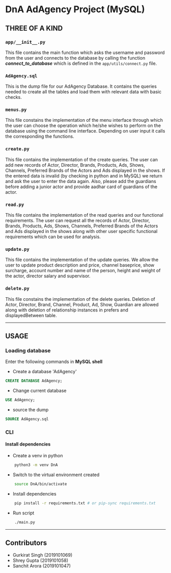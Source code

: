 # DnA AdAgency Project (MySQL)

## THREE OF A KIND

### `app/__init__.py`

This file contains the main function which asks the username and password from the user and connects to the database by calling the function **_connect_to_database_** which is defined in the `app/utils/connect.py` file.

### `AdAgency.sql`

This is the dump file for our AdAgency Database. It contains the queries needed to create all the tables and load them with relevant data with basic checks.

### `menus.py`

This file constains the implementation of the menu interface through which the user can choose the operation which he/she wishes to perform on the database using the command line interface. Depending on user input it calls the corresponding the functions.

### `create.py`

This file contains the implementation of the create queries. The user can add new records of Actor, Director, Brands, Products, Ads, Shows, Channels, Preferred Brands of the Actors and Ads displayed in the shows. If the entered data is invalid (by checking in python and in MySQL) we return and ask the user to enter the data again. Also, please add the guardians before adding a junior actor and provide aadhar card of guardians of the actor.

### `read.py`

This file contains the implementation of the read queries and our functional requirements. The user can request all the records of Actor, Director, Brands, Products, Ads, Shows, Channels, Preferred Brands of the Actors and Ads displayed in the shows along with other user specific functional requirements which can be used for analysis.

### `update.py`

This file contains the implementation of the update queries. We allow the user to update product description and price, channel baseprice, show surcharge, account number and name of the person, height and weight of the actor, director salary and supervisor.

### `delete.py`

This file constains the implementation of the delete queries. Deletion of Actor, Director, Brand, Channel, Product, Ad, Show, Guardian are allowed along with deletion of relationship instances in prefers and displayedBetween table.

---

## USAGE

### Loading database

Enter the following commands in **MySQL shell**

- Create a database 'AdAgency'

```sql
CREATE DATABASE AdAgency;
```

- Change current database

```sql
USE AdAgency;
```

- source the dump

```sql
SOURCE AdAgency.sql
```

### CLI

#### Install dependencies

- Create a venv in python

```bash
    python3 -m venv DnA
```

- Switch to the virtual environment created

```bash
    source DnA/bin/activate
```

- Install dependencies

```bash
    pip install -r requirements.txt # or pip-sync requirements.txt
```

- Run script

```bash
    ./main.py
```

---

## Contributors

- Gurkirat Singh (2019101069)
- Shrey Gupta (2019101058)
- Sanchit Arora (2019101047)
